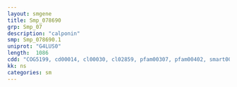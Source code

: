 ```yaml
---
layout: smgene
title: Smp_078690
grp: Smp_07
description: "calponin"
smp: Smp_078690.1
uniprot: "G4LUS0"
length:  1086
cdd: "COG5199, cd00014, cl00030, cl02859, pfam00307, pfam00402, smart00033"
kk: ns
categories: sm
---
```


